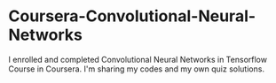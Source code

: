 # Coursera-Convolutional-Neural-Networks

I enrolled and completed Convolutional Neural Networks in Tensorflow Course in Coursera. I'm sharing my codes and my own quiz solutions.
